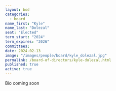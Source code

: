 ```yaml
---
layout: bod
categories: 
  - board
name_first: "Kyle"
name_last: "Dolezal"
seat: "Elected"
term_start: "2024"
term_expires: "2026"
committees:
date: 2024-02-13
image: "/images/people/board/kyle_dolezal.jpg"
permalink: /board-of-directors/kyle-dolezal.html
published: true
active: true
---
```


Bio coming soon